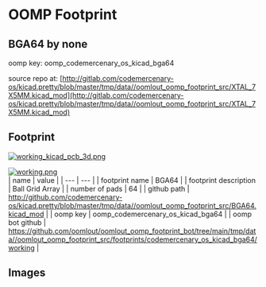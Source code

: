 # OOMP Footprint  
## BGA64  by none  
  
oomp key: oomp_codemercenary_os_kicad_bga64  
  
source repo at: [http://gitlab.com/codemercenary-os/kicad.pretty/blob/master/tmp/data//oomlout_oomp_footprint_src/XTAL_7X5MM.kicad_mod](http://gitlab.com/codemercenary-os/kicad.pretty/blob/master/tmp/data//oomlout_oomp_footprint_src/XTAL_7X5MM.kicad_mod)  
## Footprint  
  
[![working_kicad_pcb_3d.png](working_kicad_pcb_3d_600.png)](working_kicad_pcb_3d.png)  
  
[![working.png](working_600.png)](working.png)  
| name | value | 
| --- | --- | 
| footprint name | BGA64 | 
| footprint description | Ball Grid Array | 
| number of pads | 64 | 
| github path | http://github.com/codemercenary-os/kicad.pretty/blob/master/tmp/data//oomlout_oomp_footprint_src/BGA64.kicad_mod | 
| oomp key | oomp_codemercenary_os_kicad_bga64 | 
| oomp bot github | https://github.com/oomlout/oomlout_oomp_footprint_bot/tree/main/tmp/data//oomlout_oomp_footprint_src/footprints/codemercenary_os_kicad_bga64/working | 
## Images  
